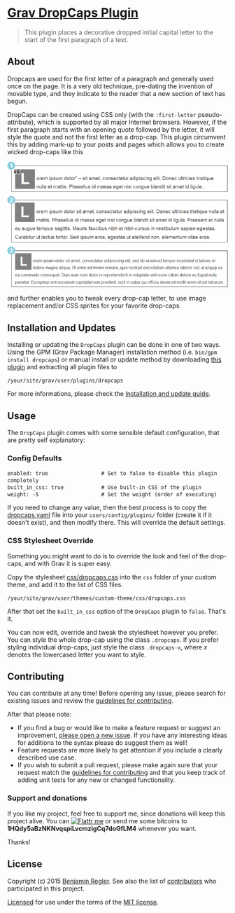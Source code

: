 # [Grav DropCaps Plugin][project]

> This plugin places a decorative dropped initial capital letter to the start of the first paragraph of a text.

## About

Dropcaps are used for the first letter of a paragraph and generally used once on the page. It is a very old technique, pre-dating the invention of movable type, and they indicate to the reader that a new section of text has begun.

DropCaps can be created using CSS only (with the `:first-letter` pseudo-attribute), which is supported by all major Internet browsers. However, if the first paragraph starts with an opening quote followed by the letter, it will style the quote and not the first letter as a drop-cap. This plugin circumvent this by adding mark-up to your posts and pages which allows you to create wicked drop-caps like this

![Screenshot DropCaps Plugin](assets/readme.png "DropCaps Preview")

and further enables you to tweak every drop-cap letter, to use image replacement and/or CSS sprites for your favorite drop-caps.

## Installation and Updates

Installing or updating the `DropCaps` plugin can be done in one of two ways. Using the GPM (Grav Package Manager) installation method (i.e. `bin/gpm install dropcaps`) or manual install or update method by downloading [this plugin](https://github.com/sommerregen/grav-plugin-dropcaps) and extracting all plugin files to

    /your/site/grav/user/plugins/dropcaps

For more informations, please check the [Installation and update guide](INSTALL.md).

## Usage

The `DropCaps` plugin comes with some sensible default configuration, that are pretty self explanatory:

### Config Defaults

```
enabled: true                 # Set to false to disable this plugin completely
built_in_css: true            # Use built-in CSS of the plugin
weight: -5                    # Set the weight (order of executing)
```

If you need to change any value, then the best process is to copy the [dropcaps.yaml](dropcaps.yaml) file into your `users/config/plugins/` folder (create it if it doesn't exist), and then modify there. This will override the default settings.


### CSS Stylesheet Override

Something you might want to do is to override the look and feel of the drop-caps, and with Grav it is super easy.

Copy the stylesheet [css/dropcaps.css](css/dropcaps.css) into the `css` folder of your custom theme, and add it to the list of CSS files.

```
/your/site/grav/user/themes/custom-theme/css/dropcaps.css
```

After that set the `built_in_css` option of the `DropCaps` plugin to `false`. That's it.

You can now edit, override and tweak the stylesheet however you prefer. You can style the whole drop-cap using the class `.dropcaps`. If you prefer styling individual drop-caps, just style the class `.dropcaps-x`, where *x* denotes the lowercased letter you want to style.

## Contributing

You can contribute at any time! Before opening any issue, please search for existing issues and review the [guidelines for contributing](CONTRIBUTING.md).

After that please note:

* If you find a bug or would like to make a feature request or suggest an improvement, [please open a new issue][issues]. If you have any interesting ideas for additions to the syntax please do suggest them as well!
* Feature requests are more likely to get attention if you include a clearly described use case.
* If you wish to submit a pull request, please make again sure that your request match the [guidelines for contributing](CONTRIBUTING.md) and that you keep track of adding unit tests for any new or changed functionality.

### Support and donations

If you like my project, feel free to support me, since donations will keep this project alive. You can [![Flattr me](https://api.flattr.com/button/flattr-badge-large.png)][flattr] or send me some bitcoins to **1HQdy5aBzNKNvqspiLvcmzigCq7doGfLM4** whenever you want.

Thanks!

## License

Copyright (c) 2015 [Benjamin Regler][github]. See also the list of [contributors] who participated in this project.

[Licensed](LICENSE) for use under the terms of the [MIT license][mit-license].

[github]: https://github.com/sommerregen/ "GitHub account from Benjamin Regler"
[mit-license]: http://www.opensource.org/licenses/mit-license.php "MIT license"

[flattr]: https://flattr.com/submit/auto?user_id=Sommerregen&url=https://github.com/sommerregen/grav-plugin-dropcaps "Flatter my GitHub project"

[project]: https://github.com/sommerregen/grav-plugin-dropcaps
[issues]: https://github.com/sommerregen/grav-plugin-dropcaps/issues "GitHub Issues for Grav Archive Plus"
[contributors]: https://github.com/sommerregen/grav-plugin-dropcaps/graphs/contributors "List of contributors of the project"
